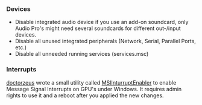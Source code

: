 ### Devices

* Disable integrated audio device if you use an add-on soundcard, only Audio Pro's might need several soundcards for different out-/input devices.
* Disable all unused integrated peripherals (Network, Serial, Parallel Ports, etc.)
* Disable all unneeded running services (services.msc)


### Interrupts

[doctorzeus](https://forums.guru3d.com/members/doctorzeus.275790/) wrote a small utility called [MSIInturruptEnabler](https://github.com/TechtonicSoftware/MSIInturruptEnabler) to enable Message Signal Interrupts on GPU's under Windows. It requires admin rights to use it and a reboot after you applied the new changes.